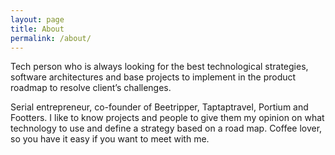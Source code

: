 ```yaml
---
layout: page
title: About
permalink: /about/
---
```


Tech person who is always looking for the best technological strategies, software architectures and base projects to implement in the product roadmap to resolve client’s challenges. 

Serial entrepreneur, co-founder of Beetripper, Taptaptravel, Portium and Footters. I like to know projects and people to give them my opinion on what technology to use and define a strategy based on a road map. Coffee lover, so you have it easy if you want to meet with me.